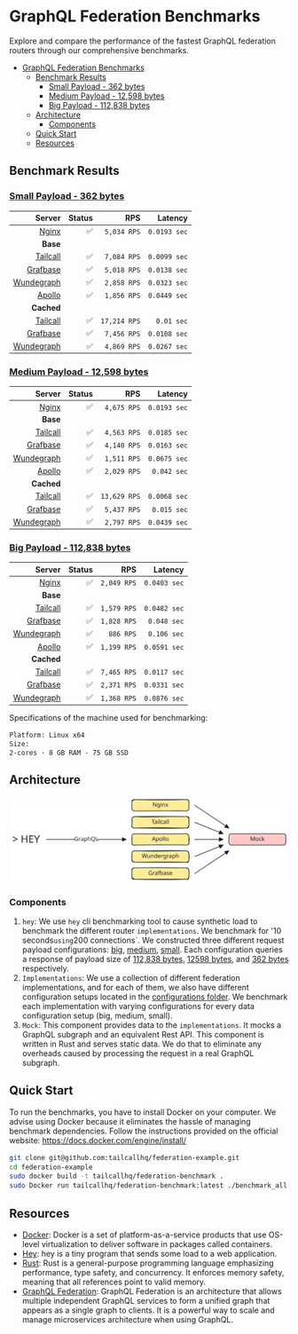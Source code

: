 # GraphQL Federation Benchmarks

Explore and compare the performance of the fastest GraphQL federation routers through our comprehensive benchmarks.

- [GraphQL Federation Benchmarks](#graphql-federation-benchmarks)
  - [Benchmark Results](#benchmark-results)
    - [Small Payload - 362 bytes](#small-payload---362-bytes)
    - [Medium Payload - 12,598 bytes](#medium-payload---12598-bytes)
    - [Big Payload - 112,838 bytes](#big-payload---112838-bytes)
  - [Architecture](#architecture)
    - [Components](#components)
  - [Quick Start](#quick-start)
  - [Resources](#resources)

## Benchmark Results

<!-- PERFORMANCE_RESULTS_START -->
### [Small Payload - 362 bytes](./source/small.json)
| Server | Status | RPS | Latency |
| ---: | ---: | ---: | ---: |
| [Nginx](https://nginx.org/en/) | ✅ | `5,034 RPS` | `0.0193 sec` |
| **Base** | | | |
| [Tailcall](https://github.com/tailcallhq/tailcall) | ✅ | `7,084 RPS` | `0.0099 sec` |
| [Grafbase](https://github.com/grafbase/grafbase) | ✅ | `5,018 RPS` | `0.0138 sec` |
| [Wundegraph](https://github.com/wundergraph/cosmo) | ✅ | `2,858 RPS` | `0.0323 sec` |
| [Apollo](https://github.com/apollographql/router) | ✅ | `1,856 RPS` | `0.0449 sec` |
| **Cached** | | | |
| [Tailcall](https://github.com/tailcallhq/tailcall) | ✅ | `17,214 RPS` | `0.01 sec` |
| [Grafbase](https://github.com/grafbase/grafbase) | ✅ | `7,456 RPS` | `0.0108 sec` |
| [Wundegraph](https://github.com/wundergraph/cosmo) | ✅ | `4,869 RPS` | `0.0267 sec` |
### [Medium Payload - 12,598 bytes](./source/medium.json)
| Server | Status | RPS | Latency |
| ---: | ---: | ---: | ---: |
| [Nginx](https://nginx.org/en/) | ✅ | `4,675 RPS` | `0.0193 sec` |
| **Base** | | | |
| [Tailcall](https://github.com/tailcallhq/tailcall) | ✅ | `4,563 RPS` | `0.0185 sec` |
| [Grafbase](https://github.com/grafbase/grafbase) | ✅ | `4,140 RPS` | `0.0163 sec` |
| [Wundegraph](https://github.com/wundergraph/cosmo) | ✅ | `1,511 RPS` | `0.0675 sec` |
| [Apollo](https://github.com/apollographql/router) | ✅ | `2,029 RPS` | `0.042 sec` |
| **Cached** | | | |
| [Tailcall](https://github.com/tailcallhq/tailcall) | ✅ | `13,629 RPS` | `0.0068 sec` |
| [Grafbase](https://github.com/grafbase/grafbase) | ✅ | `5,437 RPS` | `0.015 sec` |
| [Wundegraph](https://github.com/wundergraph/cosmo) | ✅ | `2,797 RPS` | `0.0439 sec` |
### [Big Payload - 112,838 bytes](./source/big.json)
| Server | Status | RPS | Latency |
| ---: | ---: | ---: | ---: |
| [Nginx](https://nginx.org/en/) | ✅ | `2,049 RPS` | `0.0403 sec` |
| **Base** | | | |
| [Tailcall](https://github.com/tailcallhq/tailcall) | ✅ | `1,579 RPS` | `0.0482 sec` |
| [Grafbase](https://github.com/grafbase/grafbase) | ✅ | `1,828 RPS` | `0.048 sec` |
| [Wundegraph](https://github.com/wundergraph/cosmo) | ✅ | `886 RPS` | `0.106 sec` |
| [Apollo](https://github.com/apollographql/router) | ✅ | `1,199 RPS` | `0.0591 sec` |
| **Cached** | | | |
| [Tailcall](https://github.com/tailcallhq/tailcall) | ✅ | `7,465 RPS` | `0.0117 sec` |
| [Grafbase](https://github.com/grafbase/grafbase) | ✅ | `2,371 RPS` | `0.0331 sec` |
| [Wundegraph](https://github.com/wundergraph/cosmo) | ✅ | `1,368 RPS` | `0.0876 sec` |
<!-- PERFORMANCE_RESULTS_END -->

Specifications of the machine used for benchmarking:

```
Platform: Linux x64
Size:
2-cores · 8 GB RAM · 75 GB SSD
```

## Architecture

![Architecture Image](./files/architecture.svg)

### Components

1. `hey`: We use `hey` cli benchmarking tool to cause synthetic load to benchmark the different router `implementations`. We benchmark for '10 seconds`using`200 connections`. We constructed three different request payload configurations: [big](./scripts/bench-hey-big.json), [medium](./scripts/bench-hey-medium.json), [small](./scripts/bench-hey-small.json). Each configuration queries a response of payload size of [112,838 bytes](./source/big.json), [12598 bytes](./source/medium.json), and [362 bytes](./source/small.json) respectively.
2. `Implementations`: We use a collection of different federation implementations, and for each of them, we also have different configuration setups located in the [configurations folder](./configurations/). We benchmark each implementation with varying configurations for every data configuration setup (big, medium, small).
3. `Mock`: This component provides data to the `implementations`. It mocks a GraphQL subgraph and an equivalent Rest API. This component is written in Rust and serves static data. We do that to eliminate any overheads caused by processing the request in a real GraphQL subgraph.

## Quick Start

To run the benchmarks, you have to install Docker on your computer. We advise using Docker because it eliminates the hassle of managing benchmark dependencies. Follow the instructions provided on the official website: https://docs.docker.com/engine/install/

```bash
git clone git@github.com:tailcallhq/federation-example.git
cd federation-example
sudo docker build -t tailcallhq/federation-benchmark .
sudo Docker run tailcallhq/federation-benchmark:latest ./benchmark_all.sh
```

## Resources

- [Docker](https://www.docker.com/): Docker is a set of platform-as-a-service products that use OS-level virtualization to deliver software in packages called containers.
- [Hey](https://github.com/rakyll/hey): hey is a tiny program that sends some load to a web application.
- [Rust](https://www.rust-lang.org/): Rust is a general-purpose programming language emphasizing performance, type safety, and concurrency. It enforces memory safety, meaning that all references point to valid memory.
- [GraphQL Federation](https://graphql.com/learn/federated-architecture/): GraphQL Federation is an architecture that allows multiple independent GraphQL services to form a unified graph that appears as a single graph to clients. It is a powerful way to scale and manage microservices architecture when using GraphQL.
